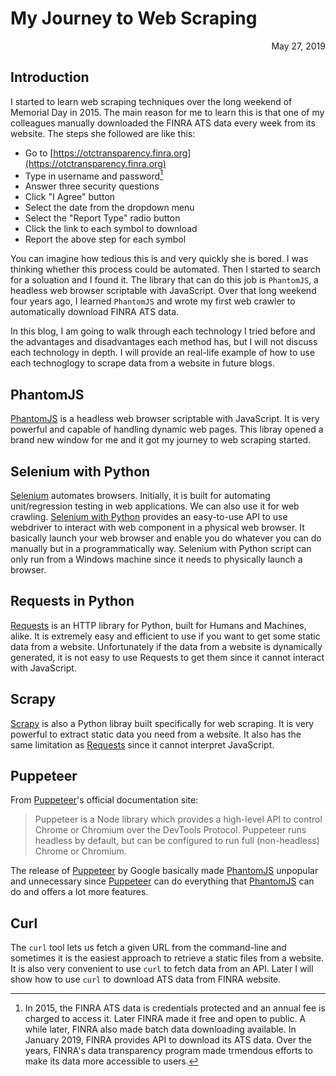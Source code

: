 # My Journey to Web Scraping

<span style="display:block;text-align:right">May 27, 2019</span>

## Introduction

I started to learn web scraping techniques over the long weekend of Memorial Day in 2015. The main reason for me to learn this is that one of my colleagues manually downloaded the FINRA ATS data every week from its website. The steps she followed are like this:

- Go to [https://otctransparency.finra.org](https://otctransparency.finra.org)
- Type in username and password[^1]
- Answer three security questions
- Click "I Agree" button
- Select the date from the dropdown menu
- Select the "Report Type" radio button
- Click the link to each symbol to download
- Report the above step for each symbol

You can imagine how tedious this is and very quickly she is bored. I was thinking whether this process could be automated. Then I started to search for a soluation and I found it. The library that can do this job is ``PhantomJS``, a headless web browser scriptable with JavaScript. Over that long weekend four years ago, I learned ``PhantomJS`` and wrote my first web crawler to automatically download FINRA ATS data.

In this blog, I am going to walk through each technology I tried before and the advantages and disadvantages each method has, but I will not discuss each technology in depth. I will provide an real-life example of how to use each technoglogy to scrape data from a website in future blogs.

## PhantomJS
[PhantomJS][PhantomJS] is a headless web browser scriptable with JavaScript. It is very powerful and capable of handling dynamic web pages. This libray opened a brand new window for me and it got my journey to web scraping started.

## Selenium with Python
[Selenium][Selenium] automates browsers. Initially, it is built for automating unit/regression testing in web applications. We can also use it for web crawling. [Selenium with Python][Selenium with Python] provides an easy-to-use API to use webdriver to interact with web component in a physical web browser. It basically launch your web browser and enable you do whatever you can do manually but in a programmatically way. Selenium with Python script can only run from a Windows machine since it needs to physically launch a browser.

## Requests in Python
[Requests][Requests] is an HTTP library for Python, built for Humans and Machines, alike. It is extremely easy and efficient to use if you want to get some static data from a website. Unfortunately if the data from a website is dynamically generated, it is not easy to use Requests to get them since it cannot interact with JavaScript.

## Scrapy
[Scrapy][Scrapy] is also a Python libray built specifically for web scraping. It is very powerful to extract static data you need from a website. It also has the same limitation as [Requests][Requests] since it cannot interpret JavaScript.

## Puppeteer

From [Puppeteer][Puppeteer]'s official documentation site:

> Puppeteer is a Node library which provides a high-level API to control Chrome or Chromium over the 
> DevTools Protocol. Puppeteer runs headless by default, but can be configured to run full 
> (non-headless) Chrome or Chromium.

The release of [Puppeteer][Puppeteer] by Google basically made [PhantomJS][PhantomJS] unpopular and unnecessary since [Puppeteer][Puppeteer] can do everything that [PhantomJS][PhantomJS] can do and offers a lot more features.

## Curl
The ``curl`` tool lets us fetch a given URL from the command-line and sometimes it is the easiest approach to retrieve a static files from a website. It is also very convenient to use ``curl`` to fetch data from an API. Later I will show how to use ``curl`` to download ATS data from FINRA website.


[PhantomJS]: http://phantomjs.org/

[Selenium]: https://www.seleniumhq.org/

[Selenium with Python]: https://selenium-python.readthedocs.io/

[Requests]: https://3.python-requests.org/

[Scrapy]: https://scrapy.org/

[Puppeteer]: https://pptr.dev/

[^1]:
    In 2015, the FINRA ATS data is credentials protected and an annual fee is charged to access it. Later FINRA made it free and open to public. A while later, FINRA also made batch data downloading available. In January 2019, FINRA provides API to download its ATS data. Over the years, FINRA's data transparency program made trmendous efforts to make its data more accessible to users.
